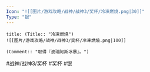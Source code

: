 ```yaml
---
Icon: "![[图片/游戏攻略/战神/战神3/奖杯/冷凍燃燒.png|30]]"
Type: "银"
---
```

```ad-common-silver-trophy
title: (Title:: "冷凍燃燒")
![[图片/游戏攻略/战神/战神3/奖杯/冷凍燃燒.png|100]]

(Comment:: "取得『波瑞阿斯冰暴』。")
```

#战神/战神3/奖杯 #奖杯 #银
